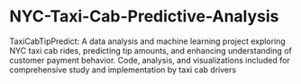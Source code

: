 # NYC-Taxi-Cab-Predictive-Analysis
TaxiCabTipPredict: A data analysis and machine learning project exploring NYC taxi cab rides, predicting tip amounts, and enhancing understanding of customer payment behavior. Code, analysis, and visualizations included for comprehensive study and implementation by taxi cab drivers
